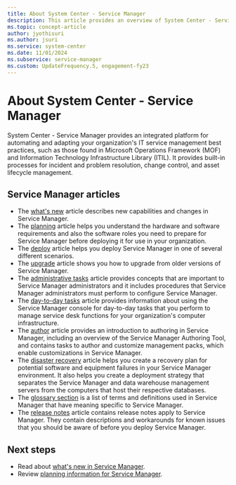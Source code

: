 ```yaml
---
title: About System Center - Service Manager
description: This article provides an overview of System Center - Service Manager.
ms.topic: concept-article
author: jyothisuri
ms.author: jsuri
ms.service: system-center
ms.date: 11/01/2024
ms.subservice: service-manager
ms.custom: UpdateFrequency.5, engagement-fy23
---
```


# About System Center - Service Manager



System Center - Service Manager provides an integrated platform for automating and adapting your organization's IT service management best practices, such as those found in Microsoft Operations Framework (MOF) and Information Technology Infrastructure Library (ITIL). It provides built-in processes for incident and problem resolution, change control, and asset lifecycle management.

## Service Manager articles

- The [what's new](whats-new-in-sm.md) article describes new capabilities and changes in Service Manager.
- The [planning](plan-sm.md) article helps you understand the hardware and software requirements and also the software roles you need to prepare for Service Manager before deploying it for use in your organization.
- The [deploy](deploy-sm.md) article helps you deploy Service Manager in one of several different scenarios.
- The [upgrade](upgrade-service-manager.md) article shows you how to upgrade from older versions of Service Manager.
- The [administrative tasks](management-packs.md) article provides concepts that are important to Service Manager administrators and it includes procedures that Service Manager administrators must perform to configure Service Manager.
- The [day-to-day tasks](work-mps-console.md) article provides information about using the Service Manager console for day-to-day tasks that you perform to manage service desk functions for your organization's computer infrastructure.
- The [author](author-with-sm.md) article provides an introduction to authoring in Service Manager, including an overview of the Service Manager Authoring Tool, and contains tasks to author and customize management packs, which enable customizations in Service Manager.  
- The [disaster recovery](disaster-recovery.md) article helps you create a recovery plan for potential software and equipment failures in your Service Manager environment. It also helps you create a deployment strategy that separates the Service Manager and data warehouse management servers from the computers that host their respective databases.
- The [glossary section](glossary.md) is a list of terms and definitions used in Service Manager that have meaning specific to Service Manager.
- The [release notes](release-notes-sm.md) article contains release notes apply to Service Manager. They contain descriptions and workarounds for known issues that you should be aware of before you deploy Service Manager.

## Next steps

- Read about [what's new in Service Manager](whats-new-in-sm.md).
- Review [planning information for Service Manager](plan-sm.md).
